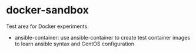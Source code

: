 # docker-sandbox
Test area for Docker experiments.

* ansible-container: use ansible-container to create test container images to learn ansible syntax and CentOS configuration
